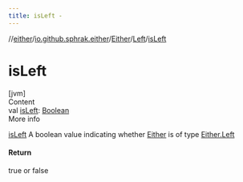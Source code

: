 ```yaml
---
title: isLeft -
---
```

//[either](../../../index.md)/[io.github.sphrak.either](../../index.md)/[Either](../index.md)/[Left](index.md)/[isLeft](is-left.md)



# isLeft  
[jvm]  
Content  
val [isLeft](is-left.md): [Boolean](https://kotlinlang.org/api/latest/jvm/stdlib/kotlin/-boolean/index.html)  
More info  


[isLeft](../is-left.md) A boolean value indicating whether [Either](../index.md) is of type [Either.Left](index.md)



#### Return  


true or false

  



